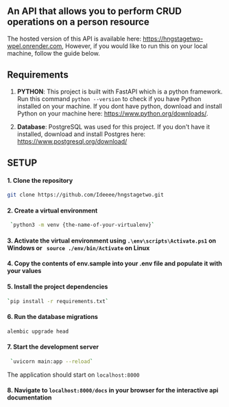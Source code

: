 ## An API that allows you to perform CRUD operations on a person resource

The hosted version of this API is available here: https://hngstagetwo-wpel.onrender.com, However, if you would like to run this on your local machine, follow the guide below.

## Requirements

1. **PYTHON**: This project is built with FastAPI which is a python framework. Run this command `python --version` to check if you have Python installed on your machine. If you dont have python, download and install Python on your machine here: https://www.python.org/downloads/. 

2. **Database**: PostgreSQL was used for this project. If you don't have it installed, download and install Postgres here: https://www.postgresql.org/download/


## SETUP

#### 1. Clone the repository

```bash
git clone https://github.com/Ideeee/hngstagetwo.git
 ```

#### 2. Create a virtual environment 

```bash
 `python3 -m venv {the-name-of-your-virtualenv}`
 ```

#### 3. Activate the virtual environment using `.\env\scripts\Activate.ps1` on Windows or ` source ./env/bin/Activate` on Linux

#### 4. Copy the contents of env.sample into your .env file and populate it with your values

#### 5. Install the project dependencies

``` bash
`pip install -r requirements.txt`
```  

#### 6. Run the database migrations 

```bash
alembic upgrade head
```

#### 7. Start the development server

```bash
 `uvicorn main:app --reload`
```
 The application should start on `localhost:8000`

#### 8. Navigate to `localhost:8000/docs` in your browser for the interactive api documentation
